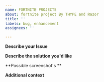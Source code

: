 ```yaml
---
name: FORTNITE PROJECTS
about: fortnite project By THYPE and Razor
title: ''
labels: bug, enhancement
assignees: ''

---
```


**Describe your Issue**


**Describe the solution you'd like**


**Possible screenshot's **


**Additional context**

